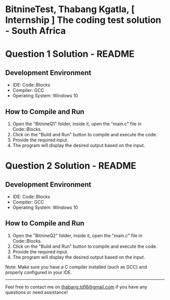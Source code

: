 # BitnineTest, Thabang Kgatla, [ Internship ] The coding test solution - South Africa

# Question 1 Solution - README

## Development Environment

- IDE: Code::Blocks
- Compiler: GCC
- Operating System: Windows 10

## How to Compile and Run

1. Open the "BitnineQ1" folder, inside it, open the "main.c" file in Code::Blocks.
2. Click on the "Build and Run" button to compile and execute the code.
3. Provide the required input.
4. The program will display the desired output based on the input.

# Question 2 Solution - README

## Development Environment

- IDE: Code::Blocks
- Compiler: GCC
- Operating System: Windows 10

## How to Compile and Run

1. Open the "BitnineQ2" folder, inside it, open the "main.c" file in Code::Blocks.
2. Click on the "Build and Run" button to compile and execute the code.
3. Provide the required input.
4. The program will display the desired output based on the input.

Note: Make sure you have a C compiler installed (such as GCC) and properly configured in your IDE.

---

Feel free to contact me on thabang.td16@gmail.com if you have any questions or need assistance!
